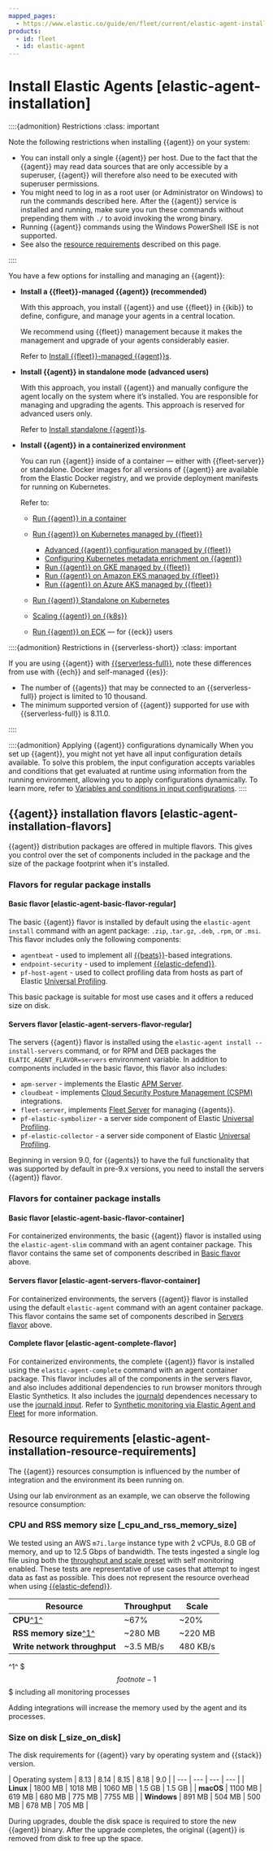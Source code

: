 ```yaml
---
mapped_pages:
  - https://www.elastic.co/guide/en/fleet/current/elastic-agent-installation.html
products:
  - id: fleet
  - id: elastic-agent
---
```


# Install Elastic Agents [elastic-agent-installation]

::::{admonition} Restrictions
:class: important

Note the following restrictions when installing {{agent}} on your system:

* You can install only a single {{agent}} per host. Due to the fact that the {{agent}} may read data sources that are only accessible by a superuser, {{agent}} will therefore also need to be executed with superuser permissions.
* You might need to log in as a root user (or Administrator on Windows) to run the commands described here. After the {{agent}} service is installed and running, make sure you run these commands without prepending them with `./` to avoid invoking the wrong binary.
* Running {{agent}} commands using the Windows PowerShell ISE is not supported.
* See also the [resource requirements](#elastic-agent-installation-resource-requirements) described on this page.

::::


You have a few options for installing and managing an {{agent}}:

* **Install a {{fleet}}-managed {{agent}} (recommended)**

    With this approach, you install {{agent}} and use {{fleet}} in {{kib}} to define, configure, and manage your agents in a central location.

    We recommend using {{fleet}} management because it makes the management and upgrade of your agents considerably easier.

    Refer to [Install {{fleet}}-managed {{agent}}s](/reference/fleet/install-fleet-managed-elastic-agent.md).

* **Install {{agent}} in standalone mode (advanced users)**

    With this approach, you install {{agent}} and manually configure the agent locally on the system where it’s installed. You are responsible for managing and upgrading the agents. This approach is reserved for advanced users only.

    Refer to [Install standalone {{agent}}s](/reference/fleet/install-standalone-elastic-agent.md).

* **Install {{agent}} in a containerized environment**

    You can run {{agent}} inside of a container — either with {{fleet-server}} or standalone. Docker images for all versions of {{agent}} are available from the Elastic Docker registry, and we provide deployment manifests for running on Kubernetes.

    Refer to:

    * [Run {{agent}} in a container](/reference/fleet/elastic-agent-container.md)
    * [Run {{agent}} on Kubernetes managed by {{fleet}}](/reference/fleet/running-on-kubernetes-managed-by-fleet.md)

        * [Advanced {{agent}} configuration managed by {{fleet}}](/reference/fleet/advanced-kubernetes-managed-by-fleet.md)
        * [Configuring Kubernetes metadata enrichment on {{agent}}](/reference/fleet/configuring-kubernetes-metadata.md)
        * [Run {{agent}} on GKE managed by {{fleet}}](/reference/fleet/running-on-gke-managed-by-fleet.md)
        * [Run {{agent}} on Amazon EKS managed by {{fleet}}](/reference/fleet/running-on-eks-managed-by-fleet.md)
        * [Run {{agent}} on Azure AKS managed by {{fleet}}](/reference/fleet/running-on-aks-managed-by-fleet.md)

    * [Run {{agent}} Standalone on Kubernetes](/reference/fleet/running-on-kubernetes-standalone.md)
    * [Scaling {{agent}} on {{k8s}}](/reference/fleet/scaling-on-kubernetes.md)
    * [Run {{agent}} on ECK](/deploy-manage/deploy/cloud-on-k8s/standalone-elastic-agent.md) — for {{eck}} users


::::{admonition} Restrictions in {{serverless-short}}
:class: important

If you are using {{agent}} with [{{serverless-full}}](/deploy-manage/deploy/elastic-cloud/serverless.md), note these differences from use with {{ech}} and self-managed {{es}}:

* The number of {{agents}} that may be connected to an {{serverless-full}} project is limited to 10 thousand.
* The minimum supported version of {{agent}} supported for use with {{serverless-full}} is 8.11.0.

::::

::::{admonition} Applying {{agent}} configurations dynamically
When you set up {{agent}}, you might not yet have all input configuration details available. To solve this problem, the input configuration accepts variables and conditions that get evaluated at runtime using information from the running environment, allowing you to apply configurations dynamically. To learn more, refer to [Variables and conditions in input configurations](./dynamic-input-configuration.md).
::::

## {{agent}} installation flavors [elastic-agent-installation-flavors]

{{agent}} distribution packages are offered in multiple flavors. This gives you control over the set of components included in the package and the size of the package footprint when it's installed.

### Flavors for regular package installs

#### Basic flavor [elastic-agent-basic-flavor-regular]

The basic {{agent}} flavor is installed by default using the `elastic-agent install` command with an agent package: `.zip`, .`tar.gz`, `.deb`, `.rpm`, or `.msi`. This flavor includes only the following components:

* `agentbeat` - used to implement all [{{beats}}](beats://reference/index.md)-based integrations.
* `endpoint-security` - used to implement [{{elastic-defend}}](../../solutions/security/configure-elastic-defend.md).
* `pf-host-agent` - used to collect profiling data from hosts as part of Elastic [Universal Profiling](../../solutions/observability/infra-and-hosts/get-started-with-universal-profiling.md).

This basic package is suitable for most use cases and it offers a reduced size on disk.

#### Servers flavor [elastic-agent-servers-flavor-regular]

The servers {{agent}} flavor is installed using the `elastic-agent install --install-servers` command, or for RPM and DEB packages the `ELATIC_AGENT_FLAVOR=servers` environment variable. In addition to components included in the basic flavor, this flavor also includes:

* `apm-server` - implements the Elastic [APM Server](/solutions/observability/apm/get-started.md).
* `cloudbeat` - implements [Cloud Security Posture Management (CSPM)](../../solutions/security/cloud/cloud-security-posture-management.md) integrations.
* `fleet-server`, implements [Fleet Server](../fleet/fleet-server.md) for managing {{agents}}.
* `pf-elastic-symbolizer` - a server side component of Elastic [Universal Profiling](../../solutions/observability/infra-and-hosts/get-started-with-universal-profiling.md).
* `pf-elastic-collector` - a server side component of Elastic [Universal Profiling](../../solutions/observability/infra-and-hosts/get-started-with-universal-profiling.md).

Beginning in version 9.0, for {{agents}} to have the full functionality that was supported by default in pre-9.x versions, you need to install the servers {{agent}} flavor.

### Flavors for container package installs

#### Basic flavor [elastic-agent-basic-flavor-container]

For containerized environments, the basic {{agent}} flavor is installed using the `elastic-agent-slim` command with an agent container package. This flavor contains the same set of components described in [Basic flavor](#elastic-agent-basic-flavor-regular) above.

#### Servers flavor [elastic-agent-servers-flavor-container]

For containerized environments, the servers {{agent}} flavor is installed using the default `elastic-agent` command with an agent container package. This flavor contains the same set of components described in [Servers flavor](#elastic-agent-servers-flavor-regular) above.

#### Complete flavor [elastic-agent-complete-flavor]

For containerized environments, the complete {{agent}} flavor is installed using the `elastic-agent-complete` command with an agent container package. This flavor includes all of the components in the servers flavor, and also includes additional dependencies to run browser monitors through Elastic Synthetics. It also includes the [journald](https://www.freedesktop.org/software/systemd/man/latest/systemd-journald.service.html) dependences necessary to use the [journald input](beats://reference/filebeat/filebeat-input-journald.md). Refer to [Synthetic monitoring via Elastic Agent and Fleet](/solutions/observability/synthetics/get-started.md) for more information.

## Resource requirements [elastic-agent-installation-resource-requirements]

The {{agent}} resources consumption is influenced by the number of integration and the environment its been running on.

Using our lab environment as an example, we can observe the following resource consumption:


### CPU and RSS memory size [_cpu_and_rss_memory_size]

We tested using an AWS `m7i.large` instance type with 2 vCPUs, 8.0 GB of memory, and up to 12.5 Gbps of bandwidth. The tests ingested a single log file using both the [throughput and scale preset](/reference/fleet/elasticsearch-output.md#output-elasticsearch-performance-tuning-settings) with self monitoring enabled. These tests are representative of use cases that attempt to ingest data as fast as possible. This does not represent the resource overhead when using [{{elastic-defend}}](integration-docs://reference/endpoint/index.md).

| Resource | Throughput | Scale |
| --- | --- | --- |
| **CPU**[^1^](#footnote-1) | ~67% | ~20% |
| **RSS memory size**[^1^](#footnote-1) | ~280 MB | ~220 MB |
| **Write network throughput** | ~3.5 MB/s | 480 KB/s |

^1^ $$$footnote-1$$$ including all monitoring processes

Adding integrations will increase the memory used by the agent and its processes.


### Size on disk [_size_on_disk]

The disk requirements for {{agent}} vary by operating system and {{stack}} version.

| Operating system | 8.13 | 8.14 | 8.15 | 8.18 | 9.0 |
| --- | --- | --- | --- |
| **Linux** | 1800 MB | 1018 MB | 1060 MB | 1.5 GB | 1.5 GB |
| **macOS** | 1100 MB | 619 MB | 680 MB | 775 MB | 7755 MB |
| **Windows** | 891 MB | 504 MB | 500 MB | 678 MB | 705 MB |

During upgrades, double the disk space is required to store the new {{agent}} binary. After the upgrade completes, the original {{agent}} is removed from disk to free up the space.
